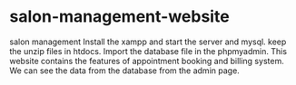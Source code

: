 # salon-management-website
salon management
Install the xampp and start the server and mysql.
keep the unzip files in htdocs.
Import the database file in the phpmyadmin.
This website contains the features of appointment booking and billing system.
We can see the data from the database from the admin page.

